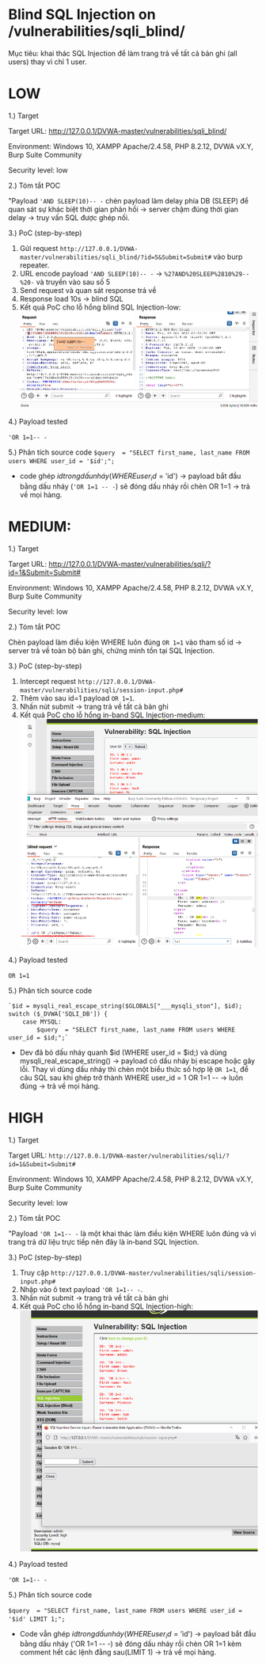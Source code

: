# Blind SQL Injection on /vulnerabilities/sqli_blind/
Mục tiêu: khai thác SQL Injection để làm trang trả về tất cả bản ghi (all users) thay vì chỉ 1 user.
# LOW
1.) Target

Target URL: http://127.0.0.1/DVWA-master/vulnerabilities/sqli_blind/

Environment: Windows 10, XAMPP Apache/2.4.58, PHP 8.2.12, DVWA vX.Y, Burp Suite Community

Security level: low

2.) Tóm tắt POC

"Payload `'AND SLEEP(10)-- -` chèn payload làm delay phía DB (SLEEP) để quan sát sự khác biệt thời gian phản hồi -> server chậm đúng thời gian delay -> truy vấn SQL được ghép nối.

3.) PoC (step-by-step)

1. Gửi request `http://127.0.0.1/DVWA-master/vulnerabilities/sqli_blind/?id=5&Submit=Submit#` vào burp repeater.
2. URL encode payload `'AND SLEEP(10)-- -` -> `%27AND%20SLEEP%2810%29--%20-` và truyền vào sau số 5
3. Send request và quan sát response trả về
4. Response load 10s -> blind SQL
5. Kết quả PoC cho lỗ hổng blind SQL Injection-low:
![anh1](images/blindSQL-injection-low.png)

4.) Payload tested

`'OR 1=1-- -`

5.) Phân tích source code
`$query  = "SELECT first_name, last_name FROM users WHERE user_id = '$id';";`
- code ghép $id trong dấu nháy (WHERE user_id = '$id') → payload bắt đầu bằng dấu nháy (`'OR 1=1 -- -`) sẽ đóng dấu nháy rồi chèn OR 1=1 → trả về mọi hàng.

# MEDIUM:
1.) Target

Target URL: http://127.0.0.1/DVWA-master/vulnerabilities/sqli/?id=1&Submit=Submit#

Environment: Windows 10, XAMPP Apache/2.4.58, PHP 8.2.12, DVWA vX.Y, Burp Suite Community

Security level: low

2.) Tóm tắt POC

Chèn payload làm điều kiện WHERE luôn đúng `OR 1=1`  vào tham số id → server trả về toàn bộ bản ghi, chứng minh tồn tại SQL Injection.

3.) PoC (step-by-step)

1. Intercept request `http://127.0.0.1/DVWA-master/vulnerabilities/sqli/session-input.php#`
2. Thêm vào sau id=1 payload `OR 1=1`.
3. Nhấn nút submit -> trang trả về tất cả bản ghi
4. Kết quả PoC cho lỗ hổng  in-band SQL Injection-medium:
![anh2](images/SQL-injection-medium.png)

4.) Payload tested

`OR 1=1`

5.) Phân tích source code

	`$id = mysqli_real_escape_string($GLOBALS["___mysqli_ston"], $id);
	switch ($_DVWA['SQLI_DB']) {
		case MYSQL:
			$query  = "SELECT first_name, last_name FROM users WHERE user_id = $id;";`
      
- Dev đã bỏ dấu nháy quanh $id (WHERE user_id = $id;) và dùng mysqli_real_escape_string() → payload có dấu nháy bị escape hoặc gây lỗi. Thay vì dùng dấu nháy thì chèn một biểu thức số hợp lệ `OR 1=1`, để câu SQL sau khi ghép trở thành WHERE user_id = 1 OR 1=1 -- → luôn đúng → trả về mọi hàng.

# HIGH
1.) Target

Target URL: `http://127.0.0.1/DVWA-master/vulnerabilities/sqli/?id=1&Submit=Submit#`

Environment: Windows 10, XAMPP Apache/2.4.58, PHP 8.2.12, DVWA vX.Y, Burp Suite Community

Security level: low

2.) Tóm tắt POC

"Payload `'OR 1=1-- -` là một khai thác làm điều kiện WHERE luôn đúng và vì trang trả dữ liệu trực tiếp nên đây là in‑band SQL Injection.

3.) PoC (step-by-step)

1. Truy cập `http://127.0.0.1/DVWA-master/vulnerabilities/sqli/session-input.php#`
2. Nhập vào ô text payload `'OR 1=1-- -`.
3. Nhấn nút submit -> trang trả về tất cả bản ghi
4. Kết quả PoC cho lỗ hổng  in-band SQL Injection-high:
![anh3](images/SQL-injection-high.png)

4.) Payload tested

`'OR 1=1-- -`

5.) Phân tích source code

`$query  = "SELECT first_name, last_name FROM users WHERE user_id = '$id' LIMIT 1;";`

- Code vẫn ghép $id trong dấu nháy (WHERE user_id = '$id') → payload bắt đầu bằng dấu nháy ('OR 1=1 -- -) sẽ đóng dấu nháy rồi chèn OR 1=1 kèm comment hết các lệnh đằng sau(LIMIT 1) → trả về mọi hàng.


